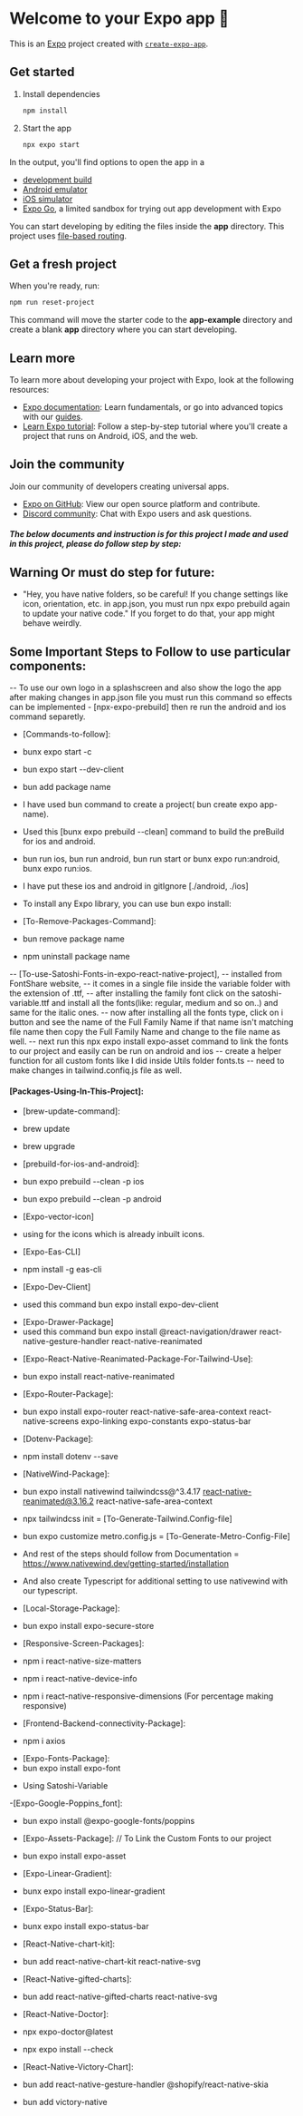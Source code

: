 # Welcome to your Expo app 👋

This is an [Expo](https://expo.dev) project created with [`create-expo-app`](https://www.npmjs.com/package/create-expo-app).

## Get started

1. Install dependencies

   ```bash
   npm install
   ```

2. Start the app

   ```bash
   npx expo start
   ```

In the output, you'll find options to open the app in a

- [development build](https://docs.expo.dev/develop/development-builds/introduction/)
- [Android emulator](https://docs.expo.dev/workflow/android-studio-emulator/)
- [iOS simulator](https://docs.expo.dev/workflow/ios-simulator/)
- [Expo Go](https://expo.dev/go), a limited sandbox for trying out app development with Expo

You can start developing by editing the files inside the **app** directory. This project uses [file-based routing](https://docs.expo.dev/router/introduction).

## Get a fresh project

When you're ready, run:

```bash
npm run reset-project
```

This command will move the starter code to the **app-example** directory and create a blank **app** directory where you can start developing.

## Learn more

To learn more about developing your project with Expo, look at the following resources:

- [Expo documentation](https://docs.expo.dev/): Learn fundamentals, or go into advanced topics with our [guides](https://docs.expo.dev/guides).
- [Learn Expo tutorial](https://docs.expo.dev/tutorial/introduction/): Follow a step-by-step tutorial where you'll create a project that runs on Android, iOS, and the web.

## Join the community

Join our community of developers creating universal apps.

- [Expo on GitHub](https://github.com/expo/expo): View our open source platform and contribute.
- [Discord community](https://chat.expo.dev): Chat with Expo users and ask questions.

##### The below documents and instruction is for this project I made and used in this project, please do follow step by step:

## Warning Or must do step for future:

- "Hey, you have native folders, so be careful! If you change settings like icon, orientation, etc. in app.json, you must run npx expo prebuild again to update your native code."
  If you forget to do that, your app might behave weirdly.

## Some Important Steps to Follow to use particular components:

-- To use our own logo in a splashscreen and also show the logo the app after making changes in app.json file you must run this command so effects can be implemented - [npx-expo-prebuild] then re run the android and ios command separetly.

- [Commands-to-follow]:

- bunx expo start -c
- bun expo start --dev-client
- bun add package name
- I have used bun command to create a project( bun create expo app-name).
- Used this [bunx expo prebuild --clean] command to build the preBuild for ios and android.
- bun run ios, bun run android, bun run start or bunx expo run:android, bunx expo run:ios.
- I have put these ios and android in gitIgnore [./android, ./ios]
- To install any Expo library, you can use bun expo install:

- [To-Remove-Packages-Command]:

- bun remove package name
- npm uninstall package name

-- [To-use-Satoshi-Fonts-in-expo-react-native-project],
-- installed from FontShare website,
-- it comes in a single file inside the variable folder with the extension of .ttf,
-- after installing the family font click on the satoshi-variable.ttf and install all the fonts(like: regular, medium and so on..) and same for the italic ones.
-- now after installing all the fonts type, click on i button and see the name of the Full Family Name if that name isn't matching file name then copy the Full Family Name and change to the file name as well.
-- next run this npx expo install expo-asset command to link the fonts to our project and easily can be run on android and ios
-- create a helper function for all custom fonts like I did inside Utils folder fonts.ts
-- need to make changes in tailwind.confiq.js file as well.

#### [Packages-Using-In-This-Project]:

- [brew-update-command]:
- brew update
- brew upgrade

- [prebuild-for-ios-and-android]:
- bun expo prebuild --clean -p ios
- bun expo prebuild --clean -p android

- [Expo-vector-icon]
- using for the icons which is already inbuilt icons.

- [Expo-Eas-CLI]
- npm install -g eas-cli

- [Expo-Dev-Client]
- used this command bun expo install expo-dev-client
<!-- - npx expo install expo-dev-client -->

- [Expo-Drawer-Package]
- used this command bun expo install @react-navigation/drawer react-native-gesture-handler react-native-reanimated
<!-- - npx expo install @react-navigation/drawer react-native-gesture-handler react-native-reanimated -->

- [Expo-React-Native-Reanimated-Package-For-Tailwind-Use]:
- bun expo install react-native-reanimated

- [Expo-Router-Package]:
- bun expo install expo-router react-native-safe-area-context react-native-screens expo-linking expo-constants expo-status-bar
<!-- - npx expo install expo-router react-native-safe-area-context react-native-screens expo-linking expo-constants expo-status-bar -->

- [Dotenv-Package]:
- npm install dotenv --save

- [NativeWind-Package]:
- bun expo install nativewind tailwindcss@^3.4.17 react-native-reanimated@3.16.2 react-native-safe-area-context
- npx tailwindcss init = [To-Generate-Tailwind.Config-file]
- bun expo customize metro.config.js = [To-Generate-Metro-Config-File]
- And rest of the steps should follow from Documentation = https://www.nativewind.dev/getting-started/installation
- And also create Typescript for additional setting to use nativewind with our typescript.

- [Local-Storage-Package]:
- bun expo install expo-secure-store

- [Responsive-Screen-Packages]:
- npm i react-native-size-matters
- npm i react-native-device-info
- npm i react-native-responsive-dimensions (For percentage making responsive)

- [Frontend-Backend-connectivity-Package]:
- npm i axios
<!-- - npm i axios-instances -->

- [Expo-Fonts-Package]:
- bun expo install expo-font
<!-- - npx expo install expo-font -->
- Using Satoshi-Variable

-[Expo-Google-Poppins_font]:

- bun expo install @expo-google-fonts/poppins

- [Expo-Assets-Package]:
  // To Link the Custom Fonts to our project
- bun expo install expo-asset
<!-- - npx expo install expo-asset -->

- [Expo-Linear-Gradient]:
- bunx expo install expo-linear-gradient

- [Expo-Status-Bar]:
- bunx expo install expo-status-bar

- [React-Native-chart-kit]:
- bun add react-native-chart-kit react-native-svg

- [React-Native-gifted-charts]:
- bun add react-native-gifted-charts react-native-svg

- [React-Native-Doctor]:
- npx expo-doctor@latest
- npx expo install --check

- [React-Native-Victory-Chart]:
- bun add react-native-gesture-handler @shopify/react-native-skia
- bun add victory-native
